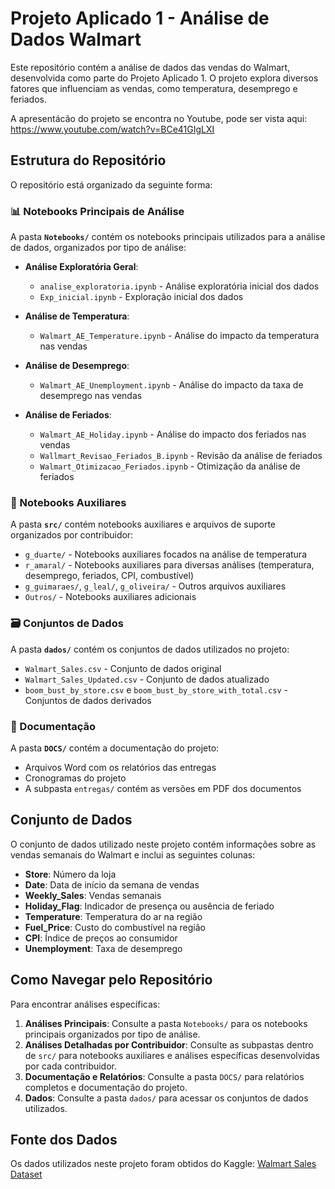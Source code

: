 # Projeto Aplicado 1 - Análise de Dados Walmart

Este repositório contém a análise de dados das vendas do Walmart, desenvolvida como parte do Projeto Aplicado 1. O projeto explora diversos fatores que influenciam as vendas, como temperatura, desemprego e feriados.

A apresentácão do projeto se encontra no Youtube, pode ser vista aqui: https://www.youtube.com/watch?v=BCe41GIgLXI

## Estrutura do Repositório

O repositório está organizado da seguinte forma:

### 📊 Notebooks Principais de Análise

A pasta **`Notebooks/`** contém os notebooks principais utilizados para a análise de dados, organizados por tipo de análise:

- **Análise Exploratória Geral**:
  - `analise_exploratoria.ipynb` - Análise exploratória inicial dos dados
  - `Exp_inicial.ipynb` - Exploração inicial dos dados

- **Análise de Temperatura**:
  - `Walmart_AE_Temperature.ipynb` - Análise do impacto da temperatura nas vendas

- **Análise de Desemprego**:
  - `Walmart_AE_Unemployment.ipynb` - Análise do impacto da taxa de desemprego nas vendas

- **Análise de Feriados**:
  - `Walmart_AE_Holiday.ipynb` - Análise do impacto dos feriados nas vendas
  - `Wallmart_Revisao_Feriados_B.ipynb` - Revisão da análise de feriados
  - `Walmart_Otimizacao_Feriados.ipynb` - Otimização da análise de feriados

### 📁 Notebooks Auxiliares

A pasta **`src/`** contém notebooks auxiliares e arquivos de suporte organizados por contribuidor:

- `g_duarte/` - Notebooks auxiliares focados na análise de temperatura
- `r_amaral/` - Notebooks auxiliares para diversas análises (temperatura, desemprego, feriados, CPI, combustível)
- `g_guimaraes/`, `g_leal/`, `g_oliveira/` - Outros arquivos auxiliares
- `Outros/` - Notebooks auxiliares adicionais

### 🗃️ Conjuntos de Dados

A pasta **`dados/`** contém os conjuntos de dados utilizados no projeto:

- `Walmart_Sales.csv` - Conjunto de dados original
- `Walmart_Sales_Updated.csv` - Conjunto de dados atualizado
- `boom_bust_by_store.csv` e `boom_bust_by_store_with_total.csv` - Conjuntos de dados derivados

### 📑 Documentação

A pasta **`DOCS/`** contém a documentação do projeto:

- Arquivos Word com os relatórios das entregas
- Cronogramas do projeto
- A subpasta `entregas/` contém as versões em PDF dos documentos

## Conjunto de Dados

O conjunto de dados utilizado neste projeto contém informações sobre as vendas semanais do Walmart e inclui as seguintes colunas:

- **Store**: Número da loja
- **Date**: Data de início da semana de vendas
- **Weekly_Sales**: Vendas semanais
- **Holiday_Flag**: Indicador de presença ou ausência de feriado
- **Temperature**: Temperatura do ar na região
- **Fuel_Price**: Custo do combustível na região
- **CPI**: Índice de preços ao consumidor
- **Unemployment**: Taxa de desemprego

## Como Navegar pelo Repositório

Para encontrar análises específicas:

1. **Análises Principais**: Consulte a pasta `Notebooks/` para os notebooks principais organizados por tipo de análise.
2. **Análises Detalhadas por Contribuidor**: Consulte as subpastas dentro de `src/` para notebooks auxiliares e análises específicas desenvolvidas por cada contribuidor.
3. **Documentação e Relatórios**: Consulte a pasta `DOCS/` para relatórios completos e documentação do projeto.
4. **Dados**: Consulte a pasta `dados/` para acessar os conjuntos de dados utilizados.

## Fonte dos Dados

Os dados utilizados neste projeto foram obtidos do Kaggle:
[Walmart Sales Dataset](https://www.kaggle.com/datasets/mikhail1681/walmart-sales/data)
